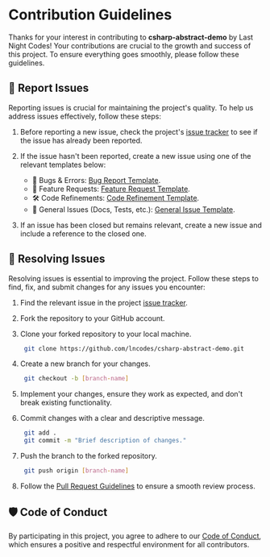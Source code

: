 # Contribution Guidelines
Thanks for your interest in contributing to **csharp-abstract-demo** by Last Night Codes! Your contributions are crucial to the growth and success of this project. To ensure everything goes smoothly, please follow these guidelines.

## 📝 Report Issues
Reporting issues is crucial for maintaining the project's quality. To help us address issues effectively, follow these steps:

1. Before reporting a new issue, check the project's [issue tracker](https://github.com/lncodes/csharp-abstract-demo/issues) to see if the issue has already been reported.

2. If the issue hasn't been reported, create a new issue using one of the relevant templates below:
   - 🐛 Bugs & Errors: [Bug Report Template](https://github.com/lncodes/.github/blob/main/.github/ISSUE_TEMPLATE/bug-report-template.md).
   - 🚀 Feature Requests: [Feature Request Template](https://github.com/lncodes/.github/blob/main/.github/ISSUE_TEMPLATE/feature-request-template.md).
   - 🛠 Code Refinements: [Code Refinement Template](https://github.com/lncodes/.github/blob/main/.github/ISSUE_TEMPLATE/code-refinement-template.md).
   - 📝 General Issues (Docs, Tests, etc.): [General Issue Template](https://github.com/lncodes/.github/blob/main/.github/ISSUE_TEMPLATE/general-issue-template.md).
3. If an issue has been closed but remains relevant, create a new issue and include a reference to the closed one.

## 🔧 Resolving Issues
Resolving issues is essential to improving the project. Follow these steps to find, fix, and submit changes for any issues you encounter:

1. Find the relevant issue in the project [issue tracker](https://github.com/lncodes/csharp-abstract-demo/issues).

2. Fork the repository to your GitHub account.
3. Clone your forked repository to your local machine.
   ```bash 
    git clone https://github.com/lncodes/csharp-abstract-demo.git
   ```
4. Create a new branch for your changes.
   ```bash 
    git checkout -b [branch-name]
   ```
5. Implement your changes, ensure they work as expected, and don't break existing functionality.
6. Commit changes with a clear and descriptive message.
   ```bash 
    git add .
    git commit -m "Brief description of changes."
   ```
7. Push the branch to the forked repository.
   ```bash 
    git push origin [branch-name]
   ```
8. Follow the [Pull Request Guidelines](https://github.com/lncodes/docs/blob/main/PULL_REQUEST_GUIDELINES.md) to ensure a smooth review process.

## 🛡️ Code of Conduct
By participating in this project, you agree to adhere to our [Code of Conduct](https://github.com/lncodes/.github/blob/main/CODE_OF_CONDUCT.md), which ensures a positive and respectful environment for all contributors.